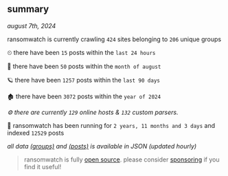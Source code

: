 
## summary
_august 7th, 2024_

ransomwatch is currently crawling `424` sites belonging to `206` unique groups

⏲ there have been `15` posts within the `last 24 hours`

🦈 there have been `50` posts within the `month of august`

🪐 there have been `1257` posts within the `last 90 days`

🏚 there have been `3072` posts within the `year of 2024`

_⚙️ there are currently `129` online hosts & `132` custom parsers._

🦕 ransomwatch has been running for `2 years, 11 months and 3 days` and indexed `12529` posts

_all data  [(groups)](http://ransomwhat.telemetry.ltd/groups) and [(posts)](http://ransomwhat.telemetry.ltd/posts) is available in JSON (updated hourly)_

> ransomwatch is fully [open source](https://github.com/joshhighet/ransomwatch#ransomwatch--). please consider [sponsoring](https://github.com/sponsors/joshhighet) if you find it useful!
